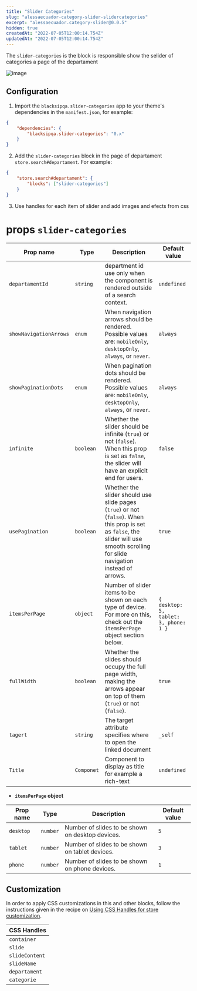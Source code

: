```yaml
---
title: "Slider Categories"
slug: "alessaecuador-category-slider-slidercategories"
excerpt: "alessaecuador.category-slider@0.0.5"
hidden: true
createdAt: "2022-07-05T12:00:14.754Z"
updatedAt: "2022-07-05T12:00:14.754Z"
---
```

The `slider-categories` is the block is responsible show the selider of categories a page of the departament

![image](https://user-images.githubusercontent.com/17678382/151086921-ca4ecacd-146a-44db-a256-2c0fa1aff041.png)

## Configuration

1. Import the `blacksipqa.slider-categories` app to your theme's dependencies in the `manifest.json`, for example:

```json
{
    "dependencies": {
        "blacksipqa.slider-categories": "0.x"
    }
}
```

2. Add the `slider-categories` block in the page of departament `store.search#departament`. For example:

```json
{
    "store.search#departament": {
        "blocks": ["slider-categories"]
    }
}
```

3. Use handles for each item of slider and add images and efects from css

# props `slider-categories`

| Prop name              | Type       | Description                                                                                                                                                                         | Default value                         |
| ---------------------- | ---------- | ----------------------------------------------------------------------------------------------------------------------------------------------------------------------------------- | ------------------------------------- |
| `departamentId`        | `string`   | department id use only when the component is rendered outside of a search context.                                                                                                  | `undefined`                           |
| `showNavigationArrows` | `enum`     | When navigation arrows should be rendered. Possible values are: `mobileOnly`, `desktopOnly`, `always`, or `never`.                                                                  | `always`                              |
| `showPaginationDots`   | `enum`     | When pagination dots should be rendered. Possible values are: `mobileOnly`, `desktopOnly`, `always`, or `never`.                                                                    | `always`                              |
| `infinite`             | `boolean`  | Whether the slider should be infinite (`true`) or not (`false`). When this prop is set as `false`, the slider will have an explicit end for users.                                  | `false`                               |
| `usePagination`        | `boolean`  | Whether the slider should use slide pages (`true`) or not (`false`). When this prop is set as `false`, the slider will use smooth scrolling for slide navigation instead of arrows. | `true`                                |
| `itemsPerPage`         | `object`   | Number of slider items to be shown on each type of device. For more on this, check out the `itemsPerPage` object section below.                                                     | `{ desktop: 5, tablet: 3, phone: 1 }` |
| `fullWidth`            | `boolean`  | Whether the slides should occupy the full page width, making the arrows appear on top of them (`true`) or not (`false`).                                                            | `true`                                |
| `tagert`               | `string`   | The target attribute specifies where to open the linked document                                                                                                                    | `_self`                               |
| `Title`                | `Componet` | Component to display as title for example a rich-text                                                                                                                               | `undefined`                           |

-   **`itemsPerPage` object**

| Prop name | Type     | Description                                      | Default value |
| --------- | -------- | ------------------------------------------------ | ------------- |
| `desktop` | `number` | Number of slides to be shown on desktop devices. | `5`           |
| `tablet`  | `number` | Number of slides to be shown on tablet devices.  | `3`           |
| `phone`   | `number` | Number of slides to be shown on phone devices.   | `1`           |

## Customization

In order to apply CSS customizations in this and other blocks, follow the instructions given in the recipe on [Using CSS Handles for store customization](https://vtex.io/docs/recipes/style/using-css-handles-for-store-customization).

| CSS Handles    |
| -------------- |
| `container`    |
| `slide`        |
| `slideContent` |
| `slideName`    |
| `departament`  |
| `categorie`    |